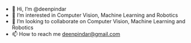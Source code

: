 - 👋 Hi, I’m @deenpindar
- 👀 I’m interested in Computer Vision, Machine Learning and Robotics
- 💞️ I’m looking to collaborate on Computer Vision, Machine Learning and Robotics
- 📫 How to reach me deenpindar@gmail.com

<!---
deenpindar/deenpindar is a ✨ special ✨ repository because its `README.md` (this file) appears on your GitHub profile.
You can click the Preview link to take a look at your changes.
--->
